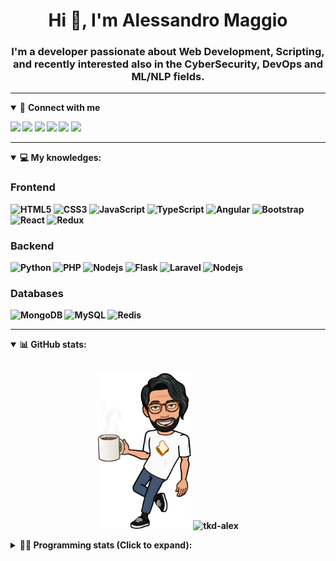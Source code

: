 <h1 align="center">Hi 👋, I'm Alessandro Maggio</h1>
<h3 align="center">I'm a developer passionate about Web Development, Scripting, and recently interested also in the CyberSecurity, DevOps and ML/NLP fields.</h3>

____

<details open>
<summary>🤝 <b>Connect with me<b></summary>

<p align = "center">

[<img src="https://img.shields.io/badge/twitter-1DA1F2.svg?&style=for-the-badge&logo=twitter&logoColor=white" />](https://twitter.com/TkdAxel)
[<img src ="https://img.shields.io/badge/portfolio-web-%23.svg?&style=for-the-badge&logo=&logoColor=white%22">](https://alessandromaggio.it/)
[<img src ="https://img.shields.io/badge/Telegram-1ca0f1.svg?&style=for-the-badge&logo=Telegram&logoColor=white%22&link=https://t.me/TkdAlex">](https://t.me/TkdAlex/)
[<img src="https://img.shields.io/badge/gmail-c14438.svg?&style=for-the-badge&logo=Gmail&logoColor=white&link=mailto:alex.tkd.alex@gmail.com"/>](mailto:alex.tkd.alex@gmail.com)
[<img src="https://img.shields.io/badge/linkedin-0077B5.svg?&style=for-the-badge&logo=linkedin&logoColor=white" />](https://www.linkedin.com/in/aalessandromaggio/)
[<img src = "https://img.shields.io/badge/instagram-E4405F.svg?&style=for-the-badge&logo=instagram&logoColor=white">](https://www.instagram.com/tkd_alex/)
<!--- [![Visits Badge](https://badges.pufler.dev/visits/tkd-alex/tkd-alex?style=for-the-badge&color=blue)](https://github.com/tkd-alex/tkd-alex) -->

</p>

</details>

---

<details open>
<summary>💻 <b>My knowledges</b>: </summary>

### Frontend
![HTML5](https://img.shields.io/badge/-HTML5-E34F26.svg?style=for-the-badge&logo=html5&logoColor=ffffff)
![CSS3](https://img.shields.io/badge/-CSS3-1572B6.svg?style=for-the-badge&logo=css3)
![JavaScript](https://img.shields.io/badge/-JavaScript-282C34?style=for-the-badge&logo=javascript)
![TypeScript](https://img.shields.io/badge/-TypeScript-007ACC?style=for-the-badge&logo=typescript)
![Angular](https://img.shields.io/badge/-Angular-DD0031?style=for-the-badge&logo=angular)
![Bootstrap](https://img.shields.io/badge/-Bootstrap-563D7C.svg?style=for-the-badge&logo=bootstrap)
![React](https://img.shields.io/badge/-React-282C34.svg?style=for-the-badge&logo=react&logoColor=ffffff)
![Redux](https://img.shields.io/badge/-Redux-764ABC.svg?style=for-the-badge&logo=redux)

### Backend
![Python](https://img.shields.io/badge/-Python-3776AB.svg?style=for-the-badge&logo=Python&logoColor=ffffff)
![PHP](https://img.shields.io/badge/-PHP-777BB4.svg?style=for-the-badge&logo=PHP&logoColor=ffffff)
![Nodejs](https://img.shields.io/badge/-Bash-4EAA25.svg?style=for-the-badge&logo=gnu-bash&logoColor=ffffff)
![Flask](https://img.shields.io/badge/-Flask-282C34.svg?style=for-the-badge&logo=flask)
![Laravel](https://img.shields.io/badge/-Laravel-FF2D20.svg?style=for-the-badge&logo=laravel&logoColor=ffffff)
![Nodejs](https://img.shields.io/badge/-Nodejs-339933.svg?style=for-the-badge&logo=Node.js&logoColor=ffffff)

### Databases
![MongoDB](https://img.shields.io/badge/-MongoDB-47A248?style=for-the-badge&logo=mongodb&logoColor=ffffff)
![MySQL](https://img.shields.io/badge/-MySQL-4479A1?style=for-the-badge&logo=mysql&logoColor=ffffff)
![Redis](https://img.shields.io/badge/-Redis-DC382D?style=for-the-badge&logo=Redis&logoColor=ffffff)

</details>

---

<details open>
 <summary>📊 <b>GitHub stats</b>: </summary>

<br>

<p align = "center">
    <img src="https://raw.githubusercontent.com/Tkd-Alex/tkd-alex/master/images/321517cd-ff68-41a7-b0d1-e765680568a7-8b6448d9-c944-4146-b633-adbdd25cb471-v1.png" height="250" />
    <img src="https://github-readme-stats.vercel.app/api?username=tkd-alex&show_icons=true&count_private=true&hide_border=true&line_height=25" alt="tkd-alex">
</p>

</design>

<details>
 <summary>👨‍💻 <b>Programming stats (Click to expand)</b>: </summary>
 
<!--START_SECTION:waka-->
![Code Time](http://img.shields.io/badge/Code%20Time-0%20secs-blue)

**I'm an Early 🐤** 

```text
🌞 Morning    271 commits    █████░░░░░░░░░░░░░░░░░░░░   21.71% 
🌆 Daytime    507 commits    ██████████░░░░░░░░░░░░░░░   40.62% 
🌃 Evening    425 commits    ████████░░░░░░░░░░░░░░░░░   34.05% 
🌙 Night      45 commits     █░░░░░░░░░░░░░░░░░░░░░░░░   3.61%

```
📅 **I'm Most Productive on Wednesday** 

```text
Monday       185 commits    ███░░░░░░░░░░░░░░░░░░░░░░   14.82% 
Tuesday      182 commits    ███░░░░░░░░░░░░░░░░░░░░░░   14.58% 
Wednesday    236 commits    ████░░░░░░░░░░░░░░░░░░░░░   18.91% 
Thursday     199 commits    ████░░░░░░░░░░░░░░░░░░░░░   15.95% 
Friday       200 commits    ████░░░░░░░░░░░░░░░░░░░░░   16.03% 
Saturday     125 commits    ██░░░░░░░░░░░░░░░░░░░░░░░   10.02% 
Sunday       121 commits    ██░░░░░░░░░░░░░░░░░░░░░░░   9.7%

```


📊 **This Week I Spent My Time On** 

```text
⌚︎ Time Zone: Europe/Rome

💬 Programming Languages: 
Kotlin                   6 hrs 22 mins       █████████░░░░░░░░░░░░░░░░   35.61% 
Python                   5 hrs 44 mins       ████████░░░░░░░░░░░░░░░░░   32.07% 
JavaScript               1 hr 47 mins        ██░░░░░░░░░░░░░░░░░░░░░░░   9.97% 
Bash                     1 hr 35 mins        ██░░░░░░░░░░░░░░░░░░░░░░░   8.88% 
Other                    1 hr 9 mins         █░░░░░░░░░░░░░░░░░░░░░░░░   6.45%

🔥 Editors: 
VS Code                  6 hrs 46 mins       █████████░░░░░░░░░░░░░░░░   37.88% 
Android Studio           6 hrs 41 mins       █████████░░░░░░░░░░░░░░░░   37.41% 
Sublime Text             4 hrs 25 mins       ██████░░░░░░░░░░░░░░░░░░░   24.71%

💻 Operating System: 
Linux                    17 hrs 54 mins      █████████████████████████   100.0%

```

**I Mostly Code in Python** 

```text
Python                   33 repos            ██████████░░░░░░░░░░░░░░░   42.31% 
JavaScript               13 repos            ████░░░░░░░░░░░░░░░░░░░░░   16.67% 
PHP                      5 repos             █░░░░░░░░░░░░░░░░░░░░░░░░   6.41% 
HTML                     5 repos             █░░░░░░░░░░░░░░░░░░░░░░░░   6.41% 
CSS                      5 repos             █░░░░░░░░░░░░░░░░░░░░░░░░   6.41%

```



 Last Updated on 25/06/2022 06:08:13 UTC
<!--END_SECTION:waka-->

</details>
